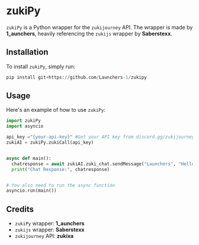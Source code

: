 
# zukiPy

`zukiPy` is a Python wrapper for the `zukijourney` API. The wrapper is made by **1_aunchers**, heavily referencing the `zukijs` wrapper by **Saberstexx**.

## Installation

To install `zukiPy`, simply run:

```python
pip install git+https://github.com/Launchers-1/zukipy
```
## Usage

Here's an example of how to use `zukiPy`:

```python
import zukiPy
import asyncio

api_key ="{your-api-key}" #Get your API key from discord.gg/zukijourney
zukiAI = zukiPy.zukiCall(api_key)


async def main():
  chatresponse = await zukiAI.zuki_chat.sendMessage("Launchers", "Hello")
  print("Chat Response:", chatresponse)


# You also need to run the async function
asyncio.run(main())
```

## Credits

- `zukiPy` wrapper: **1_aunchers**
- `zukijs` wrapper: **Saberstexx**
- `zukijourney` API: **zukixa**
